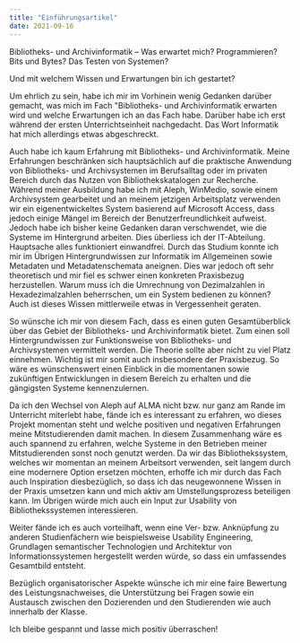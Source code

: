 ```yaml
---
title: "Einführungsartikel"
date: 2021-09-16
---
```


<p>Bibliotheks- und Archivinformatik – Was erwartet mich? Programmieren? Bits und Bytes? Das Testen von Systemen?</p>
<p>Und mit welchem Wissen und Erwartungen bin ich gestartet?</p>
<b></b>
<p>Um ehrlich zu sein, habe ich mir im Vorhinein wenig Gedanken darüber gemacht, was mich im Fach "Bibliotheks- und Archivinformatik erwarten wird und welche Erwartungen ich an das Fach habe. Darüber habe ich erst während der ersten Unterrichtseinheit nachgedacht. Das Wort Informatik hat mich allerdings etwas abgeschreckt.</p>
Auch habe ich kaum Erfahrung mit Bibliotheks- und Archivinformatik. Meine Erfahrungen beschränken sich hauptsächlich auf die praktische Anwendung von Bibliotheks- und Archivsystemen im Berufsalltag oder im privaten Bereich durch das Nutzen von Bibliothekskatalogen zur Recherche. Während meiner Ausbildung habe ich mit Aleph, WinMedio, sowie einem Archivsystem gearbeitet und an meinem jetzigen Arbeitsplatz verwenden wir ein eigenentwickeltes System basierend auf Microsoft Access, dass jedoch einige Mängel im Bereich der Benutzerfreundlichkeit aufweist. Jedoch habe ich bisher keine Gedanken daran verschwendet, wie die Systeme im Hintergrund arbeiten. Dies überliess ich der IT-Abteilung. Hauptsache alles funktioniert einwandfrei. Durch das Studium konnte ich mir im Übrigen Hintergrundwissen zur Informatik im Allgemeinen sowie Metadaten und Metadatenschemata aneignen. Dies war jedoch oft sehr theoretisch und mir fiel es schwer einen konkreten Praxisbezug herzustellen. Warum muss ich die Umrechnung von Dezimalzahlen in Hexadezimalzahlen beherrschen, um ein System bedienen zu können? Auch ist dieses Wissen mittlerweile etwas in Vergessenheit geraten.</p>

<p>So wünsche ich mir von diesem Fach, dass es einen guten Gesamtüberblick über das Gebiet der Bibliotheks- und Archivinformatik bietet. Zum einen soll Hintergrundwissen zur Funktionsweise von Bibliotheks- und Archivsystemen vermittelt werden. Die Theorie sollte aber nicht zu viel Platz einnehmen. Wichtig ist mir somit auch insbesondere der Praxisbezug. So wäre es wünschenswert einen Einblick in die momentanen sowie zukünftigen Entwicklungen in diesem Bereich zu erhalten und die gängigsten Systeme kennenzulernen.</p> 
<p>Da ich den Wechsel von Aleph auf ALMA nicht bzw. nur ganz am Rande im Unterricht miterlebt habe, fände ich es interessant zu erfahren, wo dieses Projekt momentan steht und welche positiven und negativen Erfahrungen meine Mitstudierenden damit machen. In diesem Zusammenhang wäre es auch spannend zu erfahren, welche Systeme in den Betrieben meiner Mitstudierenden sonst noch genutzt werden. Da wir das Bibliothekssystem, welches wir momentan an meinem Arbeitsort verwenden, seit langem durch eine modernere Option ersetzen möchten, erhoffe ich mir durch das Fach auch Inspiration diesbezüglich, so dass ich das neugewonnene Wissen in der Praxis umsetzen kann und mich aktiv am Umstellungsprozess beteiligen kann. Im Übrigen würde mich auch ein Input zur Usability von Bibliothekssystemen interessieren.</p>
<p>Weiter fände ich es auch vorteilhaft, wenn eine Ver- bzw. Anknüpfung zu anderen Studienfächern wie beispielsweise Usability Engineering, Grundlagen semantischer Technologien und Architektur von Informationssystemen hergestellt werden würde, so dass ein umfassendes Gesamtbild entsteht.</p>
<p>Bezüglich organisatorischer Aspekte wünsche ich mir eine faire Bewertung des Leistungsnachweises, die Unterstützung bei Fragen sowie ein Austausch zwischen den Dozierenden und den Studierenden wie auch innerhalb der Klasse.</p>
<p>Ich bleibe gespannt und lasse mich positiv überraschen!</p>

